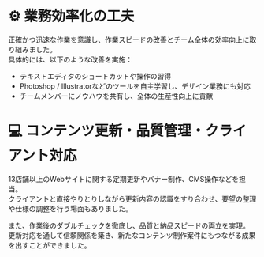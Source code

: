 # ⚙️ 業務効率化の工夫
正確かつ迅速な作業を意識し、作業スピードの改善とチーム全体の効率向上に取り組みました。  
具体的には、以下のような改善を実施：

- テキストエディタのショートカットや操作の習得
- Photoshop / Illustratorなどのツールを自主学習し、デザイン業務にも対応
- チームメンバーにノウハウを共有し、全体の生産性向上に貢献

# 💻 コンテンツ更新・品質管理・クライアント対応
13店舗以上のWebサイトに関する定期更新やバナー制作、CMS操作などを担当。  
クライアントと直接やりとりしながら更新内容の認識をすり合わせ、要望の整理や仕様の調整を行う場面もありました。

また、作業後のダブルチェックを徹底し、品質と納品スピードの両立を実現。  
更新対応を通して信頼関係を築き、新たなコンテンツ制作案件にもつながる成果を出すことができました。

